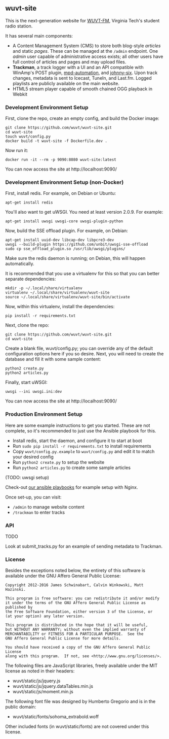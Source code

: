 ## wuvt-site
This is the next-generation website for [WUVT-FM](https://www.wuvt.vt.edu), 
Virginia Tech's student radio station.

It has several main components:
- A Content Management System (CMS) to store both blog-style *articles* and 
  static *pages*. These can be managed at the `/admin` endpoint. One *admin*
  user capable of administrative access exists; all other users have full 
  control of articles and pages and may upload files. 
- **Trackman**, a track logger with a UI and an API compatible with WinAmp's
  POST plugin, [mpd-automation](https://github.com/wuvt/mpd-automation),
  and [johnny-six](https://github.com/wuvt/johnny-six).
  Upon track changes, metadata is sent to Icecast, TuneIn, and Last.fm. Logged 
  playlists are publicly available on the main website. 
- HTML5 stream player capable of smooth chained OGG playback in Webkit

### Development Environment Setup
First, clone the repo, create an empty config, and build the Docker image:

```
git clone https://github.com/wuvt/wuvt-site.git
cd wuvt-site
touch wuvt/config.py
docker build -t wuvt-site -f Dockerfile.dev .
```

Now run it:
```
docker run -it --rm -p 9090:8080 wuvt-site:latest
```

You can now access the site at http://localhost:9090/

### Development Environment Setup (non-Docker)
First, install redis. For example, on Debian or Ubuntu:

```
apt-get install redis
```

You'll also want to get uWSGI. You need at least version 2.0.9. For example:

```
apt-get install uwsgi uwsgi-core uwsgi-plugin-python
```

Now, build the SSE offload plugin. For example, on Debian:

```
apt-get install uuid-dev libcap-dev libpcre3-dev
uwsgi --build-plugin https://github.com/unbit/uwsgi-sse-offload
sudo cp sse_offload_plugin.so /usr/lib/uwsgi/plugins/
```

Make sure the redis daemon is running; on Debian, this will happen
automatically.

It is recommended that you use a virtualenv for this so that you can better
separate dependencies:

```
mkdir -p ~/.local/share/virtualenv
virtualenv ~/.local/share/virtualenv/wuvt-site
source ~/.local/share/virtualenv/wuvt-site/bin/activate
```

Now, within this virtualenv, install the dependencies:

```
pip install -r requirements.txt
```

Next, clone the repo:

```
git clone https://github.com/wuvt/wuvt-site.git
cd wuvt-site
```

Create a blank file, wuvt/config.py; you can override any of the default
configuration options here if you so desire. Next, you will need to create the
database and fill it with some sample content:

```
python2 create.py
python2 articles.py
```

Finally, start uWSGI:

```
uwsgi --ini uwsgi.ini:dev
```

You can now access the site at http://localhost:9090/

### Production Environment Setup
Here are some example instructions to get you started. These are not complete,
so it's recommended to just use the Ansible playbook for this. 
- Install redis, start the daemon, and configure it to start at boot
- Run `sudo pip install -r requirements.txt` to install requirements
- Copy `wuvt/config.py.example` to `wuvt/config.py` and edit it to match your desired config
- Run `python2 create.py` to setup the website
- Run `python2 articles.py` to create some sample articles

(TODO: uwsgi setup)

Check-out [our ansible playbooks](https://github.com/wuvt/wuvt-ansible) for
example setup with Nginx.

Once set-up, you can visit:
- `/admin` to manage website content
- `/trackman` to enter tracks

### API
TODO

Look at submit_tracks.py for an example of sending metadata to Trackman.


### License

Besides the exceptions noted below, the entirety of this software is available
under the GNU Affero General Public License:

```
Copyright 2012-2016 James Schwinabart, Calvin Winkowski, Matt Hazinski.

This program is free software: you can redistribute it and/or modify
it under the terms of the GNU Affero General Public License as published by
the Free Software Foundation, either version 3 of the License, or
(at your option) any later version.

This program is distributed in the hope that it will be useful,
but WITHOUT ANY WARRANTY; without even the implied warranty of
MERCHANTABILITY or FITNESS FOR A PARTICULAR PURPOSE.  See the
GNU Affero General Public License for more details.

You should have received a copy of the GNU Affero General Public License
along with this program.  If not, see <http://www.gnu.org/licenses/>.
```

The following files are JavaScript libraries, freely available under the MIT
license as noted in their headers:
* wuvt/static/js/jquery.js
* wuvt/static/js/jquery.dataTables.min.js
* wuvt/static/js/moment.min.js

The following font file was designed by Humberto Gregorio and is in the public
domain:
* wuvt/static/fonts/sohoma_extrabold.woff

Other included fonts (in wuvt/static/fonts) are not covered under this license.

